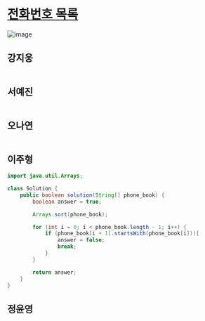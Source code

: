 # [전화번호 목록](https://programmers.co.kr/learn/courses/30/lessons/42577)

![image](https://user-images.githubusercontent.com/50551349/132095145-c3c5bbcc-07d4-4269-8336-6c602b9f8761.png)
 
## 강지웅
```java

```
## 서예진
```jav

```

## 오나연
```java

```

## 이주형
```java
import java.util.Arrays;

class Solution {
    public boolean solution(String[] phone_book) {
        boolean answer = true;

        Arrays.sort(phone_book);

        for (int i = 0; i < phone_book.length - 1; i++) {
            if (phone_book[i + 1].startsWith(phone_book[i])){
                answer = false;
                break;
            }
        }

        return answer;
    }
}
```

## 정윤영
```java

```
